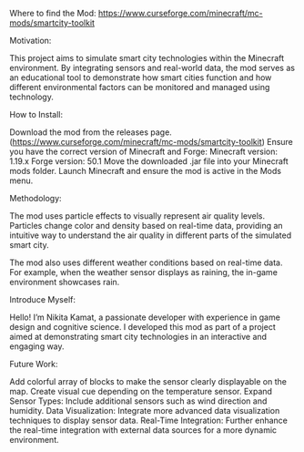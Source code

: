 Where to find the Mod: https://www.curseforge.com/minecraft/mc-mods/smartcity-toolkit

  Motivation:

This project aims to simulate smart city technologies within the Minecraft environment. By integrating sensors and real-world data, the mod serves as an educational tool to demonstrate how smart cities function and how different environmental factors can be monitored and managed using technology.

  How to Install:

Download the mod from the releases page. (https://www.curseforge.com/minecraft/mc-mods/smartcity-toolkit)
Ensure you have the correct version of Minecraft and Forge:
Minecraft version: 1.19.x
Forge version: 50.1
Move the downloaded .jar file into your Minecraft mods folder.
Launch Minecraft and ensure the mod is active in the Mods menu.

  Methodology:

The mod uses particle effects to visually represent air quality levels. Particles change color and density based on real-time data, providing an intuitive way to understand the air quality in different parts of the simulated smart city.

The mod also uses different weather conditions based on real-time data. For example, when the weather sensor displays as raining, the in-game environment showcases rain.  

  Introduce Myself:

Hello! I’m Nikita Kamat, a passionate developer with experience in game design and cognitive science. I developed this mod as part of a project aimed at demonstrating smart city technologies in an interactive and engaging way.

  Future Work:

Add colorful array of blocks to make the sensor clearly displayable on the map.
Create visual cue depending on the temperature sensor.
Expand Sensor Types: Include additional sensors such as wind direction and humidity.
Data Visualization: Integrate more advanced data visualization techniques to display sensor data.
Real-Time Integration: Further enhance the real-time integration with external data sources for a more dynamic environment.

